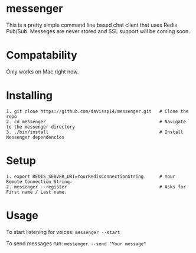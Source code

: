 # messenger

This is a pretty simple command line based chat client that uses Redis Pub/Sub.  Messeges are never stored and SSL support will be coming soon.

# Compatability
Only works on Mac right now. 

# Installing

    1. git clone https://github.com/davissp14/messenger.git   # Clone the repo
    2. cd messenger                                           # Navigate to the messenger directory    
    3. ./bin/install                                          # Install Messenger dependencies


# Setup

    1. export REDIS_SERVER_URI=YourRedisConnectionString      # Your Remote Connection String.
    2. messenger --register                                   # Asks for First name / Last name.
    
# Usage
To start listening for voices:  `messenger --start`

To send messages run: `messenger --send "Your message"`

